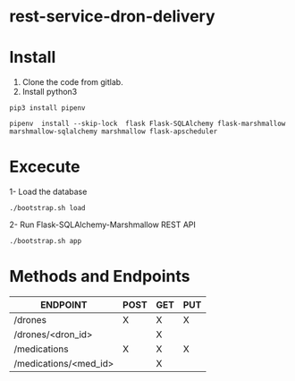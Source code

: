# rest-service-dron-delivery

# Install

1. Clone the code from gitlab.
2. Install python3

`pip3 install pipenv`

`pipenv  install --skip-lock  flask Flask-SQLAlchemy flask-marshmallow marshmallow-sqlalchemy marshmallow flask-apscheduler`

# Excecute
1- Load the database

`./bootstrap.sh load`

2- Run Flask-SQLAlchemy-Marshmallow REST API

`./bootstrap.sh app`

# Methods and Endpoints
| ENDPOINT              | POST | GET | PUT |
| --------------------- |------| --- | ----|
| /drones               |  X   |  X  |  X  |
| /drones/<dron_id>     |      |  X  |     | 
| /medications          |  X   |  X  |  X  |
| /medications/<med_id> |      |  X  |     |
